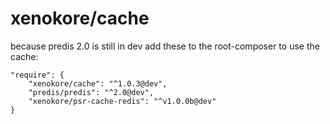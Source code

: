 xenokore/cache
==============

because predis 2.0 is still in dev add these to the root-composer to use the cache:

```
"require": {
    "xenokore/cache": "^1.0.3@dev",
    "predis/predis": "^2.0@dev",
    "xenokore/psr-cache-redis": "^v1.0.0b@dev"
}
```
